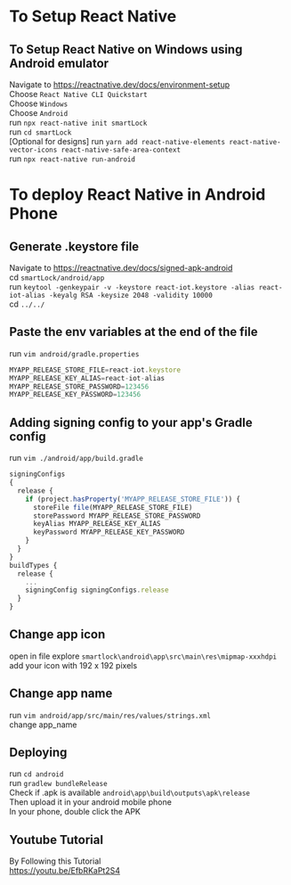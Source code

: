 # To Setup React Native  

## To Setup React Native on Windows using Android emulator
Navigate to https://reactnative.dev/docs/environment-setup  
Choose `React Native CLI Quickstart`  
Choose `Windows`  
Choose `Android`   
run `npx react-native init smartLock`  
run `cd smartLock`  
[Optional for designs] run `yarn add react-native-elements react-native-vector-icons react-native-safe-area-context`  
run `npx react-native run-android`  


# To deploy React Native in Android Phone  
## Generate .keystore file  
Navigate to https://reactnative.dev/docs/signed-apk-android  
cd `smartLock/android/app`  
run `keytool -genkeypair -v -keystore react-iot.keystore -alias react-iot-alias -keyalg RSA -keysize 2048 -validity 10000`  
cd `../../`  

## Paste the env variables at the end of the file  
run `vim android/gradle.properties`  
```javascript   
MYAPP_RELEASE_STORE_FILE=react-iot.keystore  
MYAPP_RELEASE_KEY_ALIAS=react-iot-alias  
MYAPP_RELEASE_STORE_PASSWORD=123456  
MYAPP_RELEASE_KEY_PASSWORD=123456  
```  

## Adding signing config to your app's Gradle config  
run `vim ./android/app/build.gradle`  

```javascript   
signingConfigs   
{  
  release {  
    if (project.hasProperty('MYAPP_RELEASE_STORE_FILE')) {  
      storeFile file(MYAPP_RELEASE_STORE_FILE)  
      storePassword MYAPP_RELEASE_STORE_PASSWORD  
      keyAlias MYAPP_RELEASE_KEY_ALIAS  
      keyPassword MYAPP_RELEASE_KEY_PASSWORD  
    }  
  }  
}   
buildTypes {  
  release {  
    ...  
    signingConfig signingConfigs.release  
  }  
}  
```  

## Change app icon  
open in file explore `smartlock\android\app\src\main\res\mipmap-xxxhdpi`  
add your icon with 192 x 192 pixels  

## Change app name
run `vim android/app/src/main/res/values/strings.xml`  
change app_name

## Deploying
run `cd android`  
run `gradlew bundleRelease`  
Check if .apk is available `android\app\build\outputs\apk\release`  
Then upload it in your android mobile phone  
In your phone, double click the APK  


## Youtube Tutorial  
By Following this Tutorial  
https://youtu.be/EfbRKaPt2S4  
